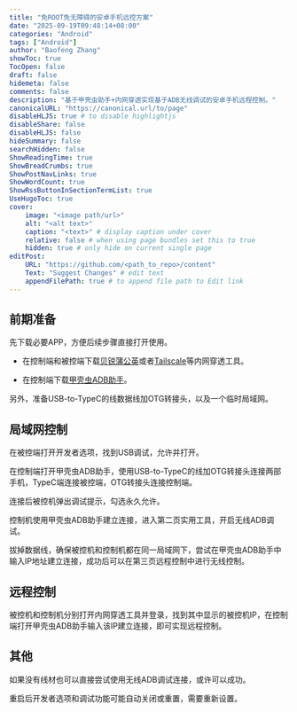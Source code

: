 ```yaml
---
title: "免ROOT免无障碍的安卓手机远控方案"
date: "2025-09-19T09:48:14+08:00"
categories: "Android"
tags: ["Android"]
author: "Baofeng Zhang"
showToc: true
TocOpen: false
draft: false
hidemeta: false
comments: false
description: "基于甲壳虫助手+内网穿透实现基于ADB无线调试的安卓手机远程控制。"
canonicalURL: "https://canonical.url/to/page"
disableHLJS: true # to disable highlightjs
disableShare: false
disableHLJS: false
hideSummary: false
searchHidden: false
ShowReadingTime: true
ShowBreadCrumbs: true
ShowPostNavLinks: true
ShowWordCount: true
ShowRssButtonInSectionTermList: true
UseHugoToc: true
cover:
    image: "<image path/url>"
    alt: "<alt text>" 
    caption: "<text>" # display caption under cover
    relative: false # when using page bundles set this to true
    hidden: true # only hide on current single page
editPost:
    URL: "https://github.com/<path_to_repo>/content"
    Text: "Suggest Changes" # edit text
    appendFilePath: true # to append file path to Edit link
---
```


## 前期准备

先下载必要APP，方便后续步骤直接打开使用。

- 在控制端和被控端下载[贝锐蒲公英](https://pgy.oray.com/download/)或者[Tailscale](https://tailscale.com/download)等内网穿透工具。

- 在控制端下载[甲壳虫ADB助手](https://github.com/didjdk/adbhelper)。

另外，准备USB-to-TypeC的线数据线加OTG转接头，以及一个临时局域网。

## 局域网控制

在被控端打开开发者选项，找到USB调试，允许并打开。

在控制端打开甲壳虫ADB助手，使用USB-to-TypeC的线加OTG转接头连接两部手机，TypeC端连接被控端，OTG转接头连接控制端。

连接后被控机弹出调试提示，勾选永久允许。

控制机使用甲壳虫ADB助手建立连接，进入第二页实用工具，开启无线ADB调试。

拔掉数据线，确保被控机和控制机都在同一局域网下，尝试在甲壳虫ADB助手中输入IP地址建立连接，成功后可以在第三页远程控制中进行无线控制。

## 远程控制

被控机和控制机分别打开内网穿透工具并登录，找到其中显示的被控机IP，在控制端打开甲壳虫ADB助手输入该IP建立连接，即可实现远程控制。

## 其他

如果没有线材也可以直接尝试使用无线ADB调试连接，或许可以成功。

重启后开发者选项和调试功能可能自动关闭或重置，需要重新设置。

